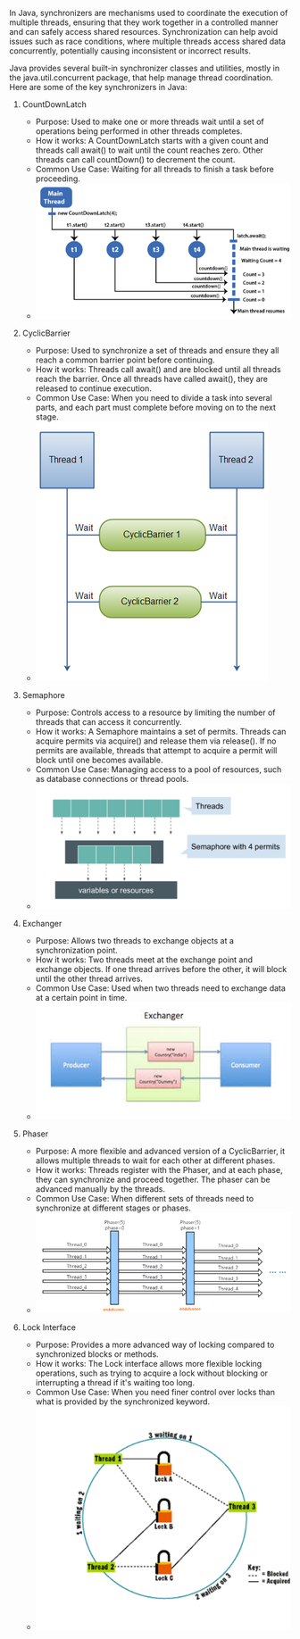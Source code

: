 In Java, synchronizers are mechanisms used to coordinate the execution of multiple threads, ensuring that they work together in a controlled manner and can safely access shared resources. Synchronization can help avoid issues such as race conditions, where multiple threads access shared data concurrently, potentially causing inconsistent or incorrect results.

Java provides several built-in synchronizer classes and utilities, mostly in the java.util.concurrent package, that help manage thread coordination. Here are some of the key synchronizers in Java:

1. CountDownLatch
   * Purpose: Used to make one or more threads wait until a set of operations being performed in other threads completes.
   * How it works: A CountDownLatch starts with a given count and threads call await() to wait until the count reaches zero. Other threads can call countDown() to decrement the count.
   * Common Use Case: Waiting for all threads to finish a task before proceeding.
   * ![img_2.png](../../../../../resourse/img_2.png)
  
 
2. CyclicBarrier
   * Purpose: Used to synchronize a set of threads and ensure they all reach a common barrier point before continuing.
   * How it works: Threads call await() and are blocked until all threads reach the barrier. Once all threads have called await(), they are released to continue execution.
   * Common Use Case: When you need to divide a task into several parts, and each part must complete before moving on to the next stage.
   * ![img_1.png](../../../../../resourse/img_1.png)
   

3. Semaphore
   * Purpose: Controls access to a resource by limiting the number of threads that can access it concurrently.
   * How it works: A Semaphore maintains a set of permits. Threads can acquire permits via acquire() and release them via release(). If no permits are available, threads that attempt to acquire a permit will block until one becomes available.
   * Common Use Case: Managing access to a pool of resources, such as database connections or thread pools.
   * ![img_3.png](../../../../../resourse/img_3.png)
  
 
4. Exchanger
   * Purpose: Allows two threads to exchange objects at a synchronization point.
   * How it works: Two threads meet at the exchange point and exchange objects. If one thread arrives before the other, it will block until the other thread arrives.
   * Common Use Case: Used when two threads need to exchange data at a certain point in time.
   * ![img_4.png](../../../../../resourse/img_4.png)
   

5. Phaser
   * Purpose: A more flexible and advanced version of a CyclicBarrier, it allows multiple threads to wait for each other at different phases.
   * How it works: Threads register with the Phaser, and at each phase, they can synchronize and proceed together. The phaser can be advanced manually by the threads.
   * Common Use Case: When different sets of threads need to synchronize at different stages or phases.
   * ![img_5.png](../../../../../resourse/img_5.png)
   

6. Lock Interface
   * Purpose: Provides a more advanced way of locking compared to synchronized blocks or methods.
   * How it works: The Lock interface allows more flexible locking operations, such as trying to acquire a lock without blocking or interrupting a thread if it's waiting too long.
   * Common Use Case: When you need finer control over locks than what is provided by the synchronized keyword.
   * ![img_6.png](../../../../../resourse/img_6.png)